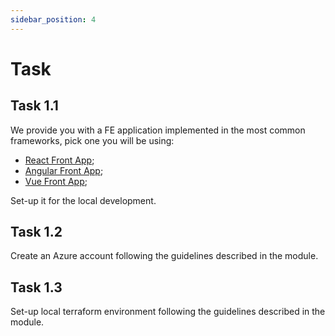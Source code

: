 ```yaml
---
sidebar_position: 4
---
```


# Task

## Task 1.1

We provide you with a FE application implemented in the most common frameworks, pick one you will be using:
- [React Front App](https://github.com/EPAM-JS-Competency-center/shop-react-redux-cloudfront);
- [Angular Front App](https://github.com/EPAM-JS-Competency-center/shop-angular-cloudfront);
- [Vue Front App](https://github.com/EPAM-JS-Competency-center/shop-vue-vuex-cloudfront);

Set-up it for the local development. 

## Task 1.2 

Create an Azure account following the guidelines described in the module.

## Task 1.3 

Set-up local terraform environment following the guidelines described in the module.
